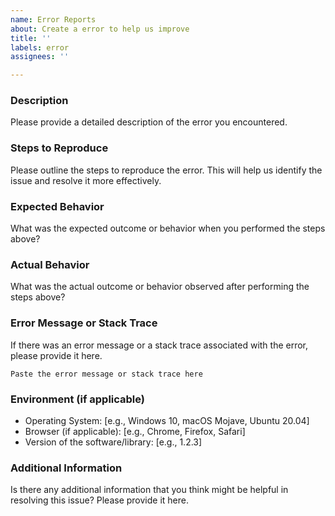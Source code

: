 ```yaml
---
name: Error Reports
about: Create a error to help us improve
title: ''
labels: error
assignees: ''

---
```


### Description

Please provide a detailed description of the error you encountered.

### Steps to Reproduce

Please outline the steps to reproduce the error. This will help us identify the issue and resolve it more effectively.

### Expected Behavior

What was the expected outcome or behavior when you performed the steps above?

### Actual Behavior

What was the actual outcome or behavior observed after performing the steps above?

### Error Message or Stack Trace

If there was an error message or a stack trace associated with the error, please provide it here.

```
Paste the error message or stack trace here
```

### Environment (if applicable)

- Operating System: [e.g., Windows 10, macOS Mojave, Ubuntu 20.04]
- Browser (if applicable): [e.g., Chrome, Firefox, Safari]
- Version of the software/library: [e.g., 1.2.3]

### Additional Information

Is there any additional information that you think might be helpful in resolving this issue? Please provide it here.
